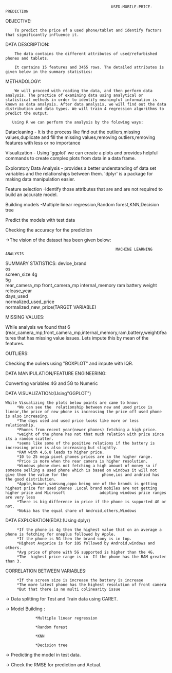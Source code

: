                                                   USED-MOBILE-PRICE-PREDICTION
                                                  
                                                                           
                             
 OBJECTIVE:
   
        To predict the price of a used phone/tablet and identify factors that significantly influence it.
        
 DATA DESCRIPTION:

        The data contains the different attributes of used/refurbished phones and tablets.        
        
        It contains 15 features and 3455 rows. The detailed attributes is given below in the summary statistics:

METHADOLOGY:
 
        We will proceed with reading the data, and then perform data analysis. The practice of examining data using analytical or statistical methods in order to identify meaningful information is known as data analysis. After data analysis, we will find out the data distribution and data types. We will train 4 regression algorithms to predict the output.
        
       Using R we can perform the analysis by the folowing ways:

 Datacleaning - It is the process like find out the outliers,missing values,duplicate and fill the missing values,removing outliers,removing
               features with less or no importance       
 
 Visualization - Using 'ggplot' we can create a plots and provides helpful commands to create complex plots from data in a data frame. 
 
 Exploratory Data Analysis -  provides a better understanding of data set variables and the relationships between them.
                              'dplyr' is a package for making data manipulation easier.
 
 Feature selection -Identify those attributes that are and are not required to build an accurate model.                             
 
 Building models -Multiple linear regression,Random forest,KNN,Decision tree  
 
 Predict the models with test data
 
 Checking the accuracy for the prediction
 
 ->The vision of the dataset has been given below:
 
                                                    MACHINE LEARNING ANALYSIS
                                                     
 SUMMARY STATISTICS:
 device_brand	
os	
screen_size	
4g	
5g	
rear_camera_mp
front_camera_mp
internal_memory	
ram	battery	
weight	
release_year	
days_used	
normalized_used_price	
normalized_new_price(TARGET VARIABLE)

MISSING VALUES:

While analysis we found that 6 (rear_camera_mp,front_camera_mp,internal_memory,ram,battery,weight)features that has missing value issues. Lets impute this by mean of the features.

OUTLIERS:

Checking the ouliers using "BOXPLOT" and impute with IQR.

DATA MANIPULATION/FEATURE ENGINEERING:

Converting variables 4G and 5G to Numeric

DATA VISUALIZATION:(Using"GGPLOT")

    While Visualizing the plots below points are came to know:
         *We can see the  relationship between new and used price is linear,the price of new phone is increasing the price off used phone is also increasing.
         *The days used and used price looks like more or less relationship.
         *Phones from recent year(newer phones) fetching a high price.
         *weight of the phone has not that much relation with price since its a random scatter.
         *seems like some of the positive relations if the battery is increasing price is also increasing but slightly.
         *RAM with 4,6,8 leads to higher price.
         *10 to 25 mega pixel phones prices are in the higher range.
         *Price is more when the rear camera is higher resolution.
         *Windows phone does not fetching a high amount of money so if someone selling a used phone which is based on windows it will not give them the value for the               phone,ios and andriod has the good distribution.
         *Apple,huawei,samsung,oppo being one of the brands is getting highest price for used phones .Local brand mobiles are not getting higher price and Microsoft               adopting windows price ranges are very less
         *There is big difference in price if the phone is supported 4G or not.
         *Nokia has the equal share of Android,others,Windows

DATA EXPLORATION(EDA):(Using dplyr)

         *If the phone is 4g then the highest value that on an average a phone is fetching for oneplus followed by Apple.
         *If the phone is 5G then the brand sony is in top.
         *Highest Avgprice is for iOS followed by Android,windows and others.
         *Avg price of phone with 5G supported is higher than the 4G.
         *The  highest price range is in  If the phone has the RAM greater than 3.
         
CORRELATION BETWEEN VARIABLES:
     
         *If the screen size is increase the battery is increase
         *The more latest phone has the highest resolution of front camera
         *But that there is no multi colinearity issue

-> Data splitting for Test and Train data using CARET.

-> Model Building :

                 *Multiple linear regression

                 *Random forest
                 
                 *KNN
                 
                 *Decision tree 

-> Predicting the model in test data.

-> Check the RMSE for prediction and Actual.

 
 
 
